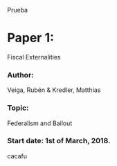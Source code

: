 ﻿Prueba
# Paper 1:
 Fiscal Externalities
### Author:
 Veiga, Rubén & Kredler, Matthias
### Topic:
 Federalism and Bailout
### Start date: 1st of March, 2018.
cacafu
